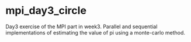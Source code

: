 # mpi_day3_circle
Day3 exercise of the MPI part in week3. Parallel and sequential implementations of estimating the value of pi using a monte-carlo method. 
